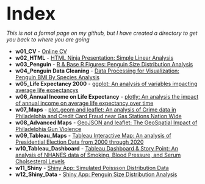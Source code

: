 <HTML> 
<body>
<font size = 14><b>Index</b></font>
  <p><i>This is not a formal page on my github, but I have created a directory to get you back to where you are going</i></p>

<p>
  <ul>
    <li><b>w01_CV</b> - <a href="https://nlepera.github.io/nlepera_cv/">Online CV</a></li>
    <li><b>w02_HTML</b> - <a href="https://nlepera.github.io/sta553/w02_HTML/#1">HTML Ninja Presentation: Simple Linear Analysis<a/></li>
    <li><b>w03_Penguin</b> - <a href="https://nlepera.github.io/sta553/w03_Penguin/">R & Base R Figures: Penguin Size Distribution Analysis</a>
    <li><b>w04_Penguin Data Cleaning</b> - <a href="https://nlepera.github.io/sta553/w04_Penguin_Cleaning/">Data Processing for Visualization: Penguin BMI By Species Analysis</a>
    <li><b>w05_Life Expectancy 2000</b> - <a href="https://nlepera.github.io/sta553/w05_ggplot/">ggplot: An analysis of variables impacting average life expectancys</a>
    <li><b>w06_Annual Income on Life Expectancy</b> - <a href="https://nlepera.github.io/sta553/w06_plotly/">plotly: An analysis the impact of annual income on average life expectancy over time</a></li>
    <li><b>w07_Maps</b> - <a href="https://nlepera.github.io/sta553/w07_maps/">plot_geom and leaflet: An analysis of Crime data in Philadelphia and Credit Card Fraud near Gas Stations Nation Wide</a></li>
    <li><b>w08_Advanced Maps</b> - <a href="https://rpubs.com/nlepera/sta553">GeoJSON and leaflet: The GeoSpatial Impact of Philadelphia Gun Violence</a></li>
    <li><b>w09_Tableau_Maps</b> - <a href="https://nlepera.github.io/sta553/w09_tableau_maps/">Tableau Interactive Map: An analysis of Presidential Election Data from 2000 through 2020</a></li>
    <li><b>w10_Tableau_Dashboard</b> - <a href="https://nlepera.github.io/sta553/w10_tableau_dashboard/">Tableau Dashboard & Story Point: An analysis of NHANES data of Smoking, Blood Pressure, and Serum Cholsesterol Levels</a></li>
    <li><b>w11_Shiny</b> - <a href="https://nlepera.shinyapps.io/w11_RShiny_Poisson/">Shiny App: Simulated Poissson Distribution Data</li></a>
    <li><b>w12_Shiny_Data</b> - <a href="https://nlepera.shinyapps.io/w12_shiny_data/">Shiny App:  Penguin Size Distribution Analysis</li></a>
</ul>
</p>

</body>
</HTML>
